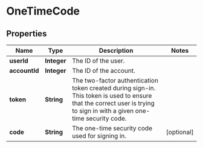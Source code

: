 

# OneTimeCode

## Properties

Name | Type | Description | Notes
------------ | ------------- | ------------- | -------------
**userId** | **Integer** | The ID of the user. | 
**accountId** | **Integer** | The ID of the account. | 
**token** | **String** | The two-factor authentication token created during sign-in. This token is used to ensure that the correct user is trying to sign in with a given one-time security code. | 
**code** | **String** | The one-time security code used for signing in. |  [optional]



